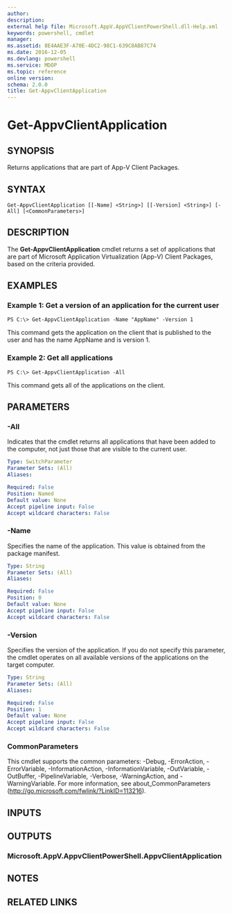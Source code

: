 ```yaml
---
author: 
description: 
external help file: Microsoft.AppV.AppVClientPowerShell.dll-Help.xml
keywords: powershell, cmdlet
manager: 
ms.assetid: 8E4AAE3F-A70E-4DC2-98C1-639C8AB87C74
ms.date: 2016-12-05
ms.devlang: powershell
ms.service: MDOP
ms.topic: reference
online version: 
schema: 2.0.0
title: Get-AppvClientApplication
---
```


# Get-AppvClientApplication

## SYNOPSIS
Returns applications that are part of App-V Client Packages.

## SYNTAX

```
Get-AppvClientApplication [[-Name] <String>] [[-Version] <String>] [-All] [<CommonParameters>]
```

## DESCRIPTION
The **Get-AppvClientApplication** cmdlet returns a set of applications that are part of Microsoft Application Virtualization (App-V) Client Packages, based on the criteria provided.

## EXAMPLES

### Example 1: Get a version of an application for the current user
```
PS C:\> Get-AppvClientApplication -Name "AppName" -Version 1
```

This command gets the application on the client that is published to the user and has the name AppName and is version 1.

### Example 2: Get all applications
```
PS C:\> Get-AppvClientApplication -All
```

This command gets all of the applications on the client.

## PARAMETERS

### -All
Indicates that the cmdlet returns all applications that have been added to the computer, not just those that are visible to the current user.

```yaml
Type: SwitchParameter
Parameter Sets: (All)
Aliases: 

Required: False
Position: Named
Default value: None
Accept pipeline input: False
Accept wildcard characters: False
```

### -Name
Specifies the name of the application.
This value is obtained from the package manifest.

```yaml
Type: String
Parameter Sets: (All)
Aliases: 

Required: False
Position: 0
Default value: None
Accept pipeline input: False
Accept wildcard characters: False
```

### -Version
Specifies the version of the application.
If you do not specify this parameter, the cmdlet operates on all available versions of the applications on the target computer.

```yaml
Type: String
Parameter Sets: (All)
Aliases: 

Required: False
Position: 1
Default value: None
Accept pipeline input: False
Accept wildcard characters: False
```

### CommonParameters
This cmdlet supports the common parameters: -Debug, -ErrorAction, -ErrorVariable, -InformationAction, -InformationVariable, -OutVariable, -OutBuffer, -PipelineVariable, -Verbose, -WarningAction, and -WarningVariable. For more information, see about_CommonParameters (http://go.microsoft.com/fwlink/?LinkID=113216).

## INPUTS

## OUTPUTS

### Microsoft.AppV.AppvClientPowerShell.AppvClientApplication

## NOTES

## RELATED LINKS


